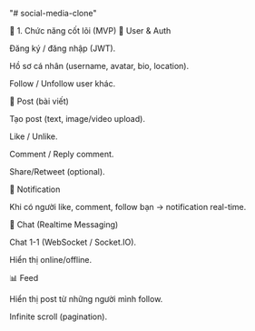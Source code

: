 "# social-media-clone"

🚀 1. Chức năng cốt lõi (MVP)
🎯 User & Auth

Đăng ký / đăng nhập (JWT).

Hồ sơ cá nhân (username, avatar, bio, location).

Follow / Unfollow user khác.

📝 Post (bài viết)

Tạo post (text, image/video upload).

Like / Unlike.

Comment / Reply comment.

Share/Retweet (optional).

🔔 Notification

Khi có người like, comment, follow bạn → notification real-time.

💬 Chat (Realtime Messaging)

Chat 1-1 (WebSocket / Socket.IO).

Hiển thị online/offline.

📊 Feed

Hiển thị post từ những người mình follow.

Infinite scroll (pagination).

